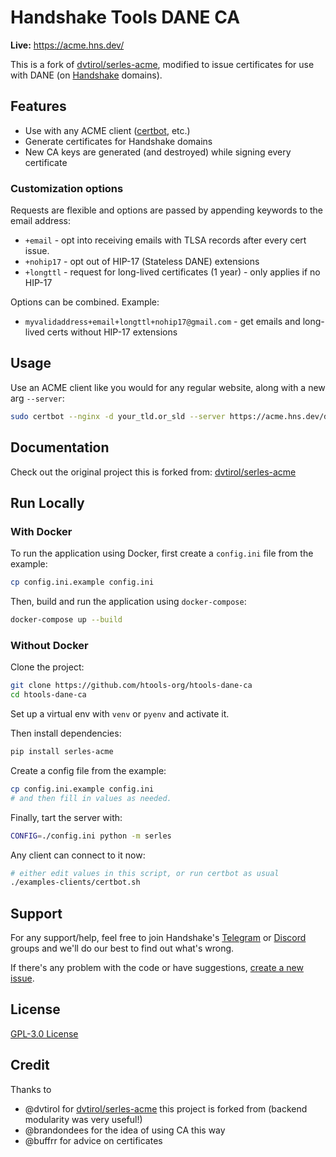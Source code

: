 # Handshake Tools DANE CA

**Live:** https://acme.hns.dev/

This is a fork of [dvtirol/serles-acme](https://github.com/dvtirol/serles-acme), modified to issue certificates for use with DANE (on [Handshake](https://handshake.org) domains).

## Features

- Use with any ACME client ([certbot](https://certbot.eff.org/), etc.)
- Generate certificates for Handshake domains
- New CA keys are generated (and destroyed) while signing every certificate

### Customization options

Requests are flexible and options are passed by appending keywords to the email address:

- `+email` - opt into receiving emails with TLSA records after every cert issue.
- `+nohip17` - opt out of HIP-17 (Stateless DANE) extensions
- `+longttl` - request for long-lived certificates (1 year) - only applies if no HIP-17

Options can be combined. Example:

- `myvalidaddress+email+longttl+nohip17@gmail.com` - get emails and long-lived certs without HIP-17 extensions

## Usage

Use an ACME client like you would for any regular website, along with a new arg `--server`:

```sh
sudo certbot --nginx -d your_tld.or_sld --server https://acme.hns.dev/directory --reuse-key
```

## Documentation

Check out the original project this is forked from: [dvtirol/serles-acme](https://github.com/dvtirol/serles-acme)

## Run Locally

### With Docker

To run the application using Docker, first create a `config.ini` file from the example:

```sh
cp config.ini.example config.ini
```

Then, build and run the application using `docker-compose`:

```sh
docker-compose up --build
```

### Without Docker

Clone the project:

```sh
git clone https://github.com/htools-org/htools-dane-ca
cd htools-dane-ca
```

Set up a virtual env with `venv` or `pyenv` and activate it.

Then install dependencies:

```sh
pip install serles-acme
```

Create a config file from the example:

```sh
cp config.ini.example config.ini
# and then fill in values as needed.
```

Finally, tart the server with:

```sh
CONFIG=./config.ini python -m serles
```

Any client can connect to it now:

```sh
# either edit values in this script, or run certbot as usual
./examples-clients/certbot.sh
```

## Support

For any support/help, feel free to join Handshake's [Telegram](https://t.me/hns_tech) or [Discord](https://discord.gg/AtqtxGckqX) groups and we'll do our best to find out what's wrong.

If there's any problem with the code or have suggestions, [create a new issue](https://github.com/htools-org/htools-dane-ca/issues/new).

## License

[GPL-3.0 License](https://choosealicense.com/licenses/gpl-3.0/)

## Credit

Thanks to

- @dvtirol for [dvtirol/serles-acme](https://github.com/dvtirol/serles-acme) this project is forked from (backend modularity was very useful!)
- @brandondees for the idea of using CA this way
- @buffrr for advice on certificates
